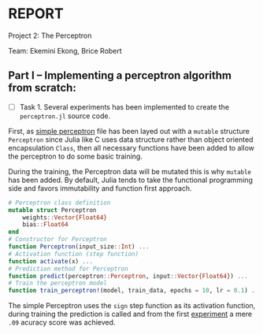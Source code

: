# REPORT

Project 2: The Perceptron

Team: Ekemini Ekong, Brice Robert 

## Part I – Implementing a perceptron algorithm from scratch:

- [ ] Task 1. Several experiments has been implemented to create the  `perceptron.jl` source code.

First, as [simple perceptron](experiments/perceptron.jl) file has been layed out with a `mutable` structure `Perceptron` since Julia like C uses data structure rather than object oriented encapsulation `Class`, then all necessary functions have been added to allow the perceptron to do some basic training.

During the training, the Perceptron data will be mutated this is why `mutable` has been added. By default, Julia tends to take the functional programming side and favors immutability and function first approach.

```julia
# Perceptron class definition
mutable struct Perceptron
    weights::Vector{Float64}
    bias::Float64
end
# Constructor for Perceptron
function Perceptron(input_size::Int) ...
# Activation function (step function)
function activate(x) ...
# Prediction method for Perceptron
function predict(perceptron::Perceptron, input::Vector{Float64}) ...
# Train the perceptron model
function train_perceptron!(model, train_data, epochs = 10, lr = 0.1) ...
```

The simple Perceptron uses the `sign` step function as its activation function, during training the prediction is called and from the first [experiment](experiments/experiment.ipynb) a mere `.09` acuracy score was achieved.
